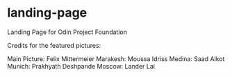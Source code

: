 # landing-page
Landing Page for Odin Project Foundation

Credits for the featured pictures:

Main Picture: Felix Mittermeier
Marakesh: Moussa Idriss
Medina: Saad Alkot
Munich: Prakhyath Deshpande
Moscow: Lander Lai